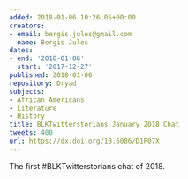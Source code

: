 ```yaml
---
added: 2018-01-06 10:26:05+00:00
creators:
- email: bergis.jules@gmail.com
  name: Bergis Jules
dates:
- end: '2018-01-06'
  start: '2017-12-27'
published: 2018-01-06
repository: Dryad
subjects:
- African Americans
- Literature
- History
title: BLKTwitterstorians January 2018 Chat
tweets: 400
url: https://dx.doi.org/10.6086/D1P07X
---
```


The first #BLKTwitterstorians chat of 2018.
